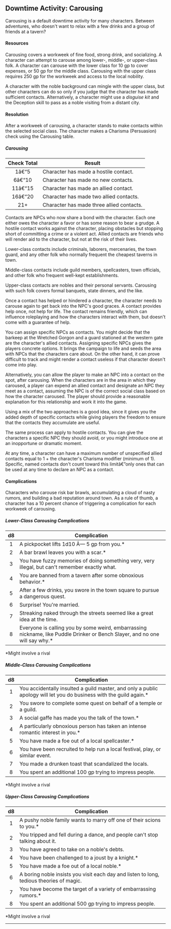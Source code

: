﻿## Downtime Activity: Carousing

Carousing is a default downtime activity for many characters. Between adventures, who doesn't want to relax with a few drinks and a group of friends at a tavern?

#### Resources

Carousing covers a workweek of fine food, strong drink, and socializing. A character can attempt to carouse among lower-, middle-, or upper-class folk. A character can carouse with the lower class for 10 gp to cover expenses, or 50 gp for the middle class. Carousing with the upper class requires 250 gp for the workweek and access to the local nobility.

A character with the noble background can mingle with the upper class, but other characters can do so only if you judge that the character has made sufficient contacts. Alternatively, a character might use a *disguise kit* and the Deception skill to pass as a noble visiting from a distant city.

#### Resolution

After a workweek of carousing, a character stands to make contacts within the selected social class. The character makes a Charisma (Persuasion) check using the Carousing table.

##### Carousing
| Check Total | Result                                    |
|:-----------:|-------------------------------------------|
|     1â€“5     | Character has made a hostile contact.     |
|     6â€“10    | Character has made no new contacts.       |
|    11â€“15    | Character has made an allied contact.     |
|    16â€“20    | Character has made two allied contacts.   |
|     21+     | Character has made three allied contacts. |

Contacts are NPCs who now share a bond with the character. Each one either owes the character a favor or has some reason to bear a grudge. A hostile contact works against the character, placing obstacles but stopping short of committing a crime or a violent act. Allied contacts are friends who will render aid to the character, but not at the risk of their lives.

Lower-class contacts include criminals, laborers, mercenaries, the town guard, and any other folk who normally frequent the cheapest taverns in town.

Middle-class contacts include guild members, spellcasters, town officials, and other folk who frequent well-kept establishments.

Upper-class contacts are nobles and their personal servants. Carousing with such folk covers formal banquets, state dinners, and the like.

Once a contact has helped or hindered a character, the character needs to carouse again to get back into the NPC's good graces. A contact provides help once, not help for life. The contact remains friendly, which can influence roleplaying and how the characters interact with them, but doesn't come with a guarantee of help.

You can assign specific NPCs as contacts. You might decide that the barkeep at the Wretched Gorgon and a guard stationed at the western gate are the character's allied contacts. Assigning specific NPCs gives the players concrete options. It brings the campaign to life and seeds the area with NPCs that the characters care about. On the other hand, it can prove difficult to track and might render a contact useless if that character doesn't come into play.

Alternatively, you can allow the player to make an NPC into a contact on the spot, after carousing. When the characters are in the area in which they caroused, a player can expend an allied contact and designate an NPC they meet as a contact, assuming the NPC is of the correct social class based on how the character caroused. The player should provide a reasonable explanation for this relationship and work it into the game.

Using a mix of the two approaches is a good idea, since it gives you the added depth of specific contacts while giving players the freedom to ensure that the contacts they accumulate are useful.

The same process can apply to hostile contacts. You can give the characters a specific NPC they should avoid, or you might introduce one at an inopportune or dramatic moment.

At any time, a character can have a maximum number of unspecified allied contacts equal to 1 + the character's Charisma modifier (minimum of 1). Specific, named contacts don't count toward this limitâ€”only ones that can be used at any time to declare an NPC as a contact.

#### Complications

Characters who carouse risk bar brawls, accumulating a cloud of nasty rumors, and building a bad reputation around town. As a rule of thumb, a character has a 10 percent chance of triggering a complication for each workweek of carousing.

##### Lower-Class Carousing Complications
|  d8 | Complication                                                                                                                 |
|:---:|------------------------------------------------------------------------------------------------------------------------------|
|  1  | A pickpocket lifts 1d10 Ã— 5 gp from you.*                                                                                    |
|  2  | A bar brawl leaves you with a scar.*                                                                                         |
|  3  | You have fuzzy memories of doing something very, very illegal, but can't remember exactly what.                              |
|  4  | You are banned from a tavern after some obnoxious behavior.*                                                                 |
|  5  | After a few drinks, you swore in the town square to pursue a dangerous quest.                                                |
|  6  | Surprise! You're married.                                                                                                    |
|  7  | Streaking naked through the streets seemed like a great idea at the time.                                                    |
|  8  | Everyone is calling you by some weird, embarrassing nickname, like Puddle Drinker or Bench Slayer, and no one will say why.* |
*Might involve a rival

##### Middle-Class Carousing Complications
|  d8 | Complication                                                                                                        |
|:---:|---------------------------------------------------------------------------------------------------------------------|
|  1  | You accidentally insulted a guild master, and only a public apology will let you do business with the guild again.* |
|  2  | You swore to complete some quest on behalf of a temple or a guild.                                                  |
|  3  | A social gaffe has made you the talk of the town.*                                                                  |
|  4  | A particularly obnoxious person has taken an intense romantic interest in you.*                                     |
|  5  | You have made a foe out of a local spellcaster.*                                                                    |
|  6  | You have been recruited to help run a local festival, play, or similar event.                                       |
|  7  | You made a drunken toast that scandalized the locals.                                                               |
|  8  | You spent an additional 100 gp trying to impress people.                                                            |
*Might involve a rival

##### Upper-Class Carousing Complications
|  d8 | Complication                                                                             |
|:---:|------------------------------------------------------------------------------------------|
|  1  | A pushy noble family wants to marry off one of their scions to you.*                     |
|  2  | You tripped and fell during a dance, and people can't stop talking about it.             |
|  3  | You have agreed to take on a noble's debts.                                              |
|  4  | You have been challenged to a joust by a knight.*                                        |
|  5  | You have made a foe out of a local noble.*                                               |
|  6  | A boring noble insists you visit each day and listen to long, tedious theories of magic. |
|  7  | You have become the target of a variety of embarrassing rumors.*                         |
|  8  | You spent an additional 500 gp trying to impress people.                                 |
*Might involve a rival

---

